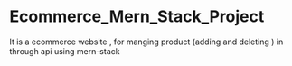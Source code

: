 # Ecommerce_Mern_Stack_Project
It is a ecommerce website , for manging product (adding and deleting ) in  through api using mern-stack
